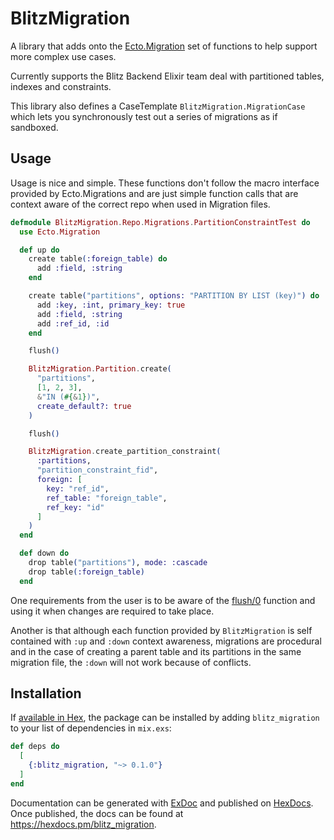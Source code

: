 # BlitzMigration

A library that adds onto the [Ecto.Migration](https://hexdocs.pm/ecto_sql/Ecto.Migration.html) 
set of functions to help support more complex use cases.

Currently supports the Blitz Backend Elixir team deal with partitioned tables, indexes and constraints.

This library also defines a CaseTemplate `BlitzMigration.MigrationCase` which lets you synchronously test out 
a series of migrations as if sandboxed.

## Usage

Usage is nice and simple. These functions don't follow the macro interface provided by Ecto.Migrations
and are just simple function calls that are context aware of the correct repo when used in Migration files.

```elixir
defmodule BlitzMigration.Repo.Migrations.PartitionConstraintTest do
  use Ecto.Migration

  def up do
    create table(:foreign_table) do
      add :field, :string
    end

    create table("partitions", options: "PARTITION BY LIST (key)") do
      add :key, :int, primary_key: true
      add :field, :string
      add :ref_id, :id
    end

    flush()

    BlitzMigration.Partition.create(
      "partitions", 
      [1, 2, 3], 
      &"IN (#{&1})", 
      create_default?: true
    )

    flush()

    BlitzMigration.create_partition_constraint(
      :partitions,
      "partition_constraint_fid",
      foreign: [
        key: "ref_id",
        ref_table: "foreign_table",
        ref_key: "id"
      ]
    )
  end

  def down do
    drop table("partitions"), mode: :cascade
    drop table(:foreign_table)
  end
```

One requirements from the user is to be aware of the [flush/0](https://hexdocs.pm/ecto_sql/Ecto.Migration.html#flush/0) 
function and using it when changes are required to take place.

Another is that although each function provided by `BlitzMigration` is self contained with `:up` and `:down` context awareness, 
migrations are procedural and in the case of creating a parent table and its partitions in the same migration file, the `:down` will not 
work because of conflicts.

## Installation

If [available in Hex](https://hex.pm/docs/publish), the package can be installed
by adding `blitz_migration` to your list of dependencies in `mix.exs`:

```elixir
def deps do
  [
    {:blitz_migration, "~> 0.1.0"}
  ]
end
```

Documentation can be generated with [ExDoc](https://github.com/elixir-lang/ex_doc)
and published on [HexDocs](https://hexdocs.pm). Once published, the docs can
be found at <https://hexdocs.pm/blitz_migration>.

